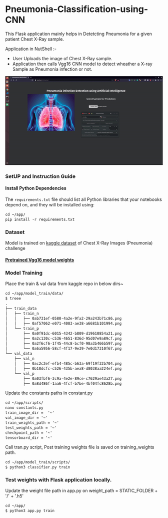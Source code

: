 # Pneumonia-Classification-using-CNN

This Flask application mainly helps in Detetcting Pneumonia for a given patient Chest X-Ray sample.

Application in NutShell :-
* User Uploads the image of Chest X-Ray sample.
* Application then calls Vgg16 CNN model to detect wheather a X-ray Sample as Pneumonia infection or not. 

![APP Demo](https://github.com/PalashShinde/Pneumonia-Classification-using-CNN/blob/main/app/app_gif/pnenomia_gg.gif)

### SetUP and Instruction Guide

#### Install Python Dependencies 
The `requirements.txt` file should list all Python libraries that your notebooks
depend on, and they will be installed using:
```
cd ~/app/
pip install -r requirements.txt
```
### Dataset
Model is trained on [kaggle dataset](https://www.kaggle.com/paultimothymooney/chest-xray-pneumonia) of Chest X-Ray Images (Pneumonia) challenge
#### [Pretrained Vgg16 model weights](https://keras.io/api/applications/vgg/#vgg16-function)

### Model Training 
Place the train & val data from kaggle repo in below dirs~
```
cd ~/app/model_train/data/
$ treee
.
├── train_data
│   ├── train_n
│   │   ├── 0ab731ef-0580-4a2e-9fa2-29a243b71c86.png
│   │   ├── 0af57062-e071-4083-ae38-a6681b101994.png
│   └── train_p
│       ├── 0a0f91dc-6015-4342-b809-d19610854a21.png
│       ├── 0a2c130c-c536-4651-836d-95d07e9a89cf.png
│       ├── 0a2f6cf6-1f45-44c8-bcf0-98a3b466b597.png
│       └── 0a6a5956-58cf-4f17-9e39-7e0d17310f67.png
└── val_data
    ├── val_n
    │   ├── 0ac2c2ef-efb4-485c-b63a-69f19f32b704.png
    │   ├── 0b18dcfc-c526-435b-aea8-d8038aa224ef.png
    └── val_p
        ├── 0a03fbf6-3c9a-4e2e-89ce-c7629ae43a27.png
        ├── 0a8d486f-1aa6-4fcf-b7be-4bf04fc8628b.png
```
Update the constants paths in constant.py 
```
cd ~/app/scripts/
nano constants.py
train_image_dir =  '~'
val_image_dir = '~'
train_weights_path = '~'
test_weights_path = '~'
checkpoint_path = '~'
tensorboard_dir = '~'
```
Call tran.py script, Post training weights file is saved on training_weights path.
```
cd ~/app/model_train/scripts/
$ python3 classifier.py train
```

### Test weights with Flask application locally.
Update the weight file path in app.py on weight_path = STATIC_FOLDER + '/' + '.h5'
```
cd ~/app/
$ python3 app.py train
```

